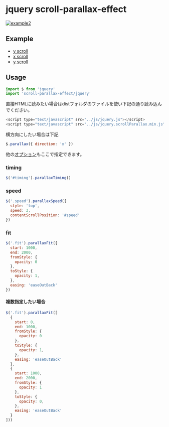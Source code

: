 # jquery scroll-parallax-effect

[![example2](http://github.develo.org/scrollParallax/public/img/thumbs/example2.jpg)](http://github.develo.org/scrollParallax/public/example2/)

## Example
* [y scroll](http://github.develo.org/scrollParallax/public/example1/)
* [x scroll](http://github.develo.org/scrollParallax/public/example2/)
* [y scroll](http://github.develo.org/scrollParallax/public/example3/)

## Usage

```javascript
import $ from 'jquery'
import 'scroll-parallax-effect/jquery'
```

直接HTMLに読みたい場合はdistフォルダのファイルを使い下記の通り読み込んでください。

```javascript
<script type="text/javascript" src="../js/jquery.js"></script>
<script type="text/javascript" src="../js/jquery.scrollParallax.min.js"></script>
```


横方向にしたい場合は下記

```javascript
$.parallax({ direction: 'x' })
```

他の[オプション](../README.md#Usage)もここで指定できます。


### timing

```javascript
$('#timing').parallaxTiming()
```


### speed
```javascript
$('.speed').parallaxSpeed({
  style: 'top',
  speed: 3,
  contentScrollPosition: '#speed'
})
```


### fit
```javascript
$('.fit').parallaxFit({
  start: 1000,
  end: 2000,
  fromStyle: {
    opacity: 0
  },
  toStyle: {
    opacity: 1,
  },
  easing: 'easeOutBack'
})
```

#### 複数指定したい場合
```javascript
$('.fit').parallaxFit([
  {
    start: 0,
    end: 1000,
    fromStyle: {
      opacity: 0
    },
    toStyle: {
      opacity: 1,
    },
    easing: 'easeOutBack'
  },
  {
    start: 1000,
    end: 2000,
    fromStyle: {
      opacity: 1
    },
    toStyle: {
      opacity: 0,
    },
    easing: 'easeOutBack'
  }
]))
```
